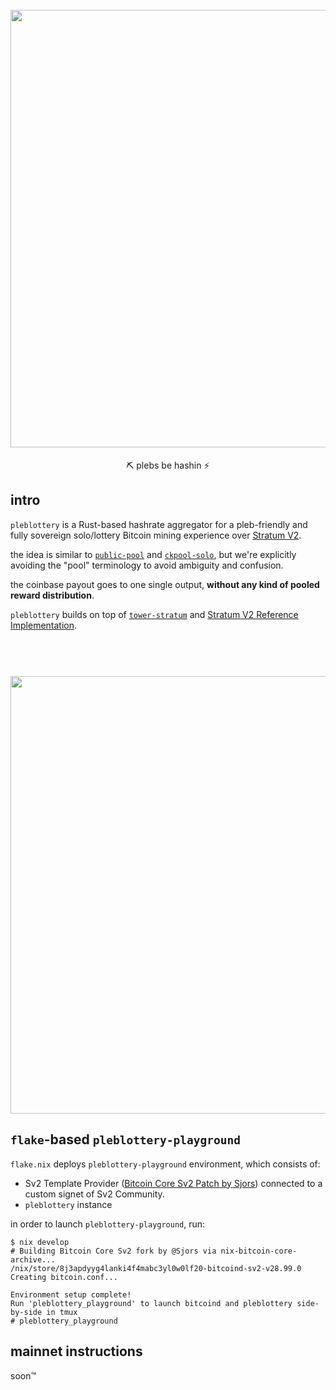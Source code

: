 <h1 align="center">
  <br>
  <img width="700" src="src/web/assets/images/pleblottery.png">
<br>
</h1>

<p align="center">
⛏️ plebs be hashin ⚡
</p>

## intro

`pleblottery` is a Rust-based hashrate aggregator for a pleb-friendly and fully sovereign solo/lottery Bitcoin mining experience over [Stratum V2](https://stratumprotocol.org).

the idea is similar to [`public-pool`](https://github.com/benjamin-wilson/public-pool) and [`ckpool-solo`](https://bitbucket.org/ckolivas/ckpool-solo/), but we're explicitly avoiding the "pool" terminology to avoid ambiguity and confusion.

the coinbase payout goes to one single output, **without any kind of pooled reward distribution**.

`pleblottery` builds on top of [`tower-stratum`](https://github.com/plebhash/tower-stratum) and [Stratum V2 Reference Implementation](https://github.com/stratum-mining/stratum).


<h1 align="center">
  <br>
  <img width="700" src="diagram.png">
<br>
</h1>

## `flake`-based `pleblottery-playground`

`flake.nix` deploys `pleblottery-playground` environment, which consists of:
- Sv2 Template Provider ([Bitcoin Core Sv2 Patch by Sjors](https://github.com/Sjors/bitcoin)) connected to a custom signet of Sv2 Community.
- `pleblottery` instance

in order to launch `pleblottery-playground`, run:

```
$ nix develop
# Building Bitcoin Core Sv2 fork by @Sjors via nix-bitcoin-core-archive...
/nix/store/8j3apdyyg4lanki4f4mabc3yl0w0lf20-bitcoind-sv2-v28.99.0
Creating bitcoin.conf...

Environment setup complete!
Run 'pleblottery_playground' to launch bitcoind and pleblottery side-by-side in tmux
# pleblottery_playground
```

## mainnet instructions

soon™
